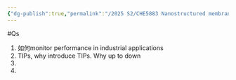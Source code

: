 ```yaml
---
{"dg-publish":true,"permalink":"/2025 S2/CHE5883 Nanostructured membranes for separation and energy production/Overall/"}
---
```


#Qs 
1. 如何monitor performance in industrial applications
2. TIPs, why introduce TIPs. Why up to down
3. 
4. 